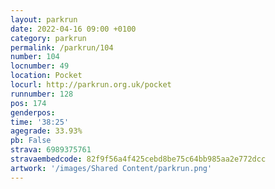 ```yaml
---
layout: parkrun
date: 2022-04-16 09:00 +0100
category: parkrun
permalink: /parkrun/104
number: 104
locnumber: 49
location: Pocket
locurl: http://parkrun.org.uk/pocket
runnumber: 128
pos: 174
genderpos: 
time: '38:25'
agegrade: 33.93%
pb: False
strava: 6989375761
stravaembedcode: 82f9f56a4f425cebd8be75c64bb985aa2e772dcc
artwork: '/images/Shared Content/parkrun.png'
---
```

